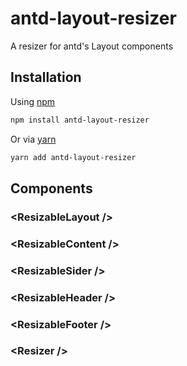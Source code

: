 # antd-layout-resizer

A resizer for antd's Layout components

## Installation
Using [npm](https://docs.npm.com)
```bash
npm install antd-layout-resizer
```

Or via [yarn](https://yarnpkg.com/)
```bash
yarn add antd-layout-resizer
```

## Components

### \<ResizableLayout \/\>

### \<ResizableContent \/\>

### \<ResizableSider \/\>

### \<ResizableHeader \/\>

### \<ResizableFooter \/\>

### \<Resizer \/\>